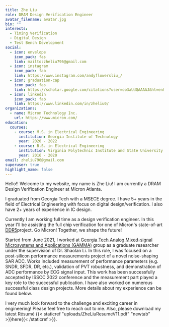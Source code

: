 ```yaml
---
title: Zhe Liu
role: DRAM Design Verification Engineer
avatar_filename: avatar.jpg
bio: ""
interests:
  - Timing Verification
  - Digital Design
  - Test Bench Development
social:
  - icon: envelope
    icon_pack: fas
    link: mailto:zheliu796@gmail.com
  - icon: instagram
    icon_pack: fab
    link: https://www.instagram.com/andyflowersliu_/
  - icon: graduation-cap
    icon_pack: fas
    link: https://scholar.google.com/citations?user=oo3aUdQAAAAJ&hl=en&oi=sra/
  - icon: linkedin
    icon_pack: fab
    link: https://www.linkedin.com/in/zheliu0/
organizations:
  - name: Micron Technology Inc.
    url: https://www.micron.com/
education:
  courses:
    - course: M.S. in Electrical Engineering
      institution: Georgia Institute of Technology
      year: 2020 - 2022
    - course: B.S. in Electrical Engineering
      institution: Virginia Polytechnic Institute and State University
      year: 2016 - 2020
email: zheliu796@gmail.com
superuser: true
highlight_name: false
---
```


Hello!! Welcome to my website, my name is Zhe Liu! I am currently a DRAM Design Verification Engineer at Micron Atlanta. 

I graduated from Georgia Tech with a MSECE degree. I have 5+ years in the field of Electrical Engineering with focus on digital design/verification. I also have 2+ years of experience in IC design.

Currently I am working full time as a design verification engineer. In this year I'll be assisting the full chip verification for one of Micron's state-of-art [DDR5](https://www.micron.com/products/dram/ddr5-sdram?campaignid=15060332554&adgroupid=137460394748&keyword=ddr5%20micronkw=ddr5%20micron&matchtype=e&network=g&device=c&gclid=Cj0KCQjwz96WBhC8ARIsAATR251SuLU6QB6pbSIUzaHUtIVkfmWjIr_ElukHhz6kpbLG6_AxCBYRyesaAtJ1EALw_wcB)project. Go Micron! Together, we shape the future!

Started from June 2021, I worked at [Georgia Tech Analog Mixed-signal Microsystems and Applications (GAMMA)](https://gamma.ece.gatech.edu/) group as a graduate researcher under the supervision of Dr. Shaolan Li. In this role, I was focused on a post-silicon performance measurements project of a novel noise-shaping SAR ADC. Works included measurement of performance parameters (e.g. SNDR, SFDR, DR, etc.), validation of PVT robustness, and demonstration of ADC performance by ECG signal input. This work has been successfully accepted by ISSCC 2022 conference and the measurement part played a key role to the successful publication. I have also worked on numerous successful class design projects. More details about my experience can be found below. 

I very much look forward to the challenge and exciting career in engineering! Please feel free to reach out to me. Also, please download my latest Résumé {{< staticref "uploads/ZheLiuResumeV11.pdf" "newtab" >}}here{{< /staticref >}}.
